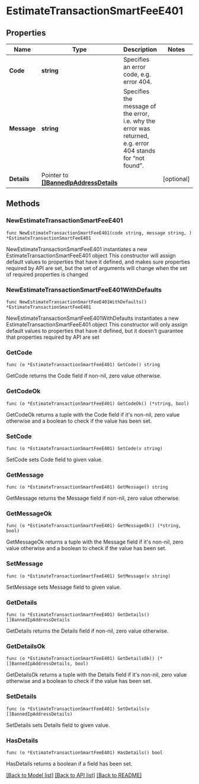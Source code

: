 # EstimateTransactionSmartFeeE401

## Properties

Name | Type | Description | Notes
------------ | ------------- | ------------- | -------------
**Code** | **string** | Specifies an error code, e.g. error 404. | 
**Message** | **string** | Specifies the message of the error, i.e. why the error was returned, e.g. error 404 stands for “not found”. | 
**Details** | Pointer to [**[]BannedIpAddressDetails**](BannedIpAddressDetails.md) |  | [optional] 

## Methods

### NewEstimateTransactionSmartFeeE401

`func NewEstimateTransactionSmartFeeE401(code string, message string, ) *EstimateTransactionSmartFeeE401`

NewEstimateTransactionSmartFeeE401 instantiates a new EstimateTransactionSmartFeeE401 object
This constructor will assign default values to properties that have it defined,
and makes sure properties required by API are set, but the set of arguments
will change when the set of required properties is changed

### NewEstimateTransactionSmartFeeE401WithDefaults

`func NewEstimateTransactionSmartFeeE401WithDefaults() *EstimateTransactionSmartFeeE401`

NewEstimateTransactionSmartFeeE401WithDefaults instantiates a new EstimateTransactionSmartFeeE401 object
This constructor will only assign default values to properties that have it defined,
but it doesn't guarantee that properties required by API are set

### GetCode

`func (o *EstimateTransactionSmartFeeE401) GetCode() string`

GetCode returns the Code field if non-nil, zero value otherwise.

### GetCodeOk

`func (o *EstimateTransactionSmartFeeE401) GetCodeOk() (*string, bool)`

GetCodeOk returns a tuple with the Code field if it's non-nil, zero value otherwise
and a boolean to check if the value has been set.

### SetCode

`func (o *EstimateTransactionSmartFeeE401) SetCode(v string)`

SetCode sets Code field to given value.


### GetMessage

`func (o *EstimateTransactionSmartFeeE401) GetMessage() string`

GetMessage returns the Message field if non-nil, zero value otherwise.

### GetMessageOk

`func (o *EstimateTransactionSmartFeeE401) GetMessageOk() (*string, bool)`

GetMessageOk returns a tuple with the Message field if it's non-nil, zero value otherwise
and a boolean to check if the value has been set.

### SetMessage

`func (o *EstimateTransactionSmartFeeE401) SetMessage(v string)`

SetMessage sets Message field to given value.


### GetDetails

`func (o *EstimateTransactionSmartFeeE401) GetDetails() []BannedIpAddressDetails`

GetDetails returns the Details field if non-nil, zero value otherwise.

### GetDetailsOk

`func (o *EstimateTransactionSmartFeeE401) GetDetailsOk() (*[]BannedIpAddressDetails, bool)`

GetDetailsOk returns a tuple with the Details field if it's non-nil, zero value otherwise
and a boolean to check if the value has been set.

### SetDetails

`func (o *EstimateTransactionSmartFeeE401) SetDetails(v []BannedIpAddressDetails)`

SetDetails sets Details field to given value.

### HasDetails

`func (o *EstimateTransactionSmartFeeE401) HasDetails() bool`

HasDetails returns a boolean if a field has been set.


[[Back to Model list]](../README.md#documentation-for-models) [[Back to API list]](../README.md#documentation-for-api-endpoints) [[Back to README]](../README.md)


